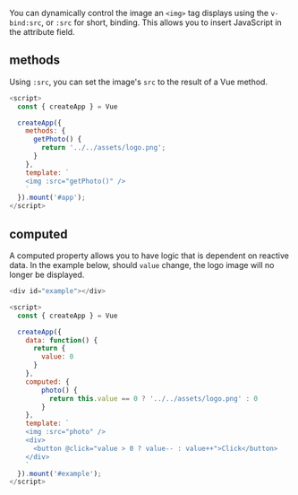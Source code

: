 You can dynamically control the image an `<img>` tag displays using the `v-bind:src`, or `:src` for short, binding.
This allows you to insert JavaScript in the attribute field.

## methods

Using `:src`, you can set the image's `src` to the result of a Vue method.

```javascript
<script>
  const { createApp } = Vue

  createApp({
    methods: {
      getPhoto() {
        return '../../assets/logo.png';
      }
    },
    template: `
    <img :src="getPhoto()" />
    `
  }).mount('#app');
</script>
```


<script src="https://unpkg.com/vue@3"></script>

<div id="app"></div>

<script>
  const { createApp } = Vue

  createApp({
    methods: {
        getPhoto() {
            return '../../assets/logo.png'
        }
    },
    template: `
    <img style="width:50%; height:50%;" :src="getPhoto()" />
    `
  }).mount('#app')
</script>


## computed

A computed property allows you to have logic that is dependent on reactive data.
In the example below, should `value` change, the logo image will no longer be displayed.

```javascript
<div id="example"></div>

<script>
  const { createApp } = Vue

  createApp({
    data: function() {
      return {
        value: 0
      }
    },
    computed: {
        photo() {
          return this.value == 0 ? '../../assets/logo.png' : 0
        }
    },
    template: `
    <img :src="photo" />
    <div>
      <button @click="value > 0 ? value-- : value++">Click</button>
    </div>
    `
  }).mount('#example');
</script>
```

<div id="example"></div>

<script>
  createApp({
    data: function() {
      return {
        value: 0
      }
    },
    computed: {
        photo() {
          return this.value == 0 ? '../../assets/logo.png' : 0
        }
    },
    template: `
    <img style="width:50%; height:50%;" :src="photo" />
    <div>
    <button @click="value > 0 ? value-- : value++">Click</button>
    </div>
    `
  }).mount('#example');
</script>